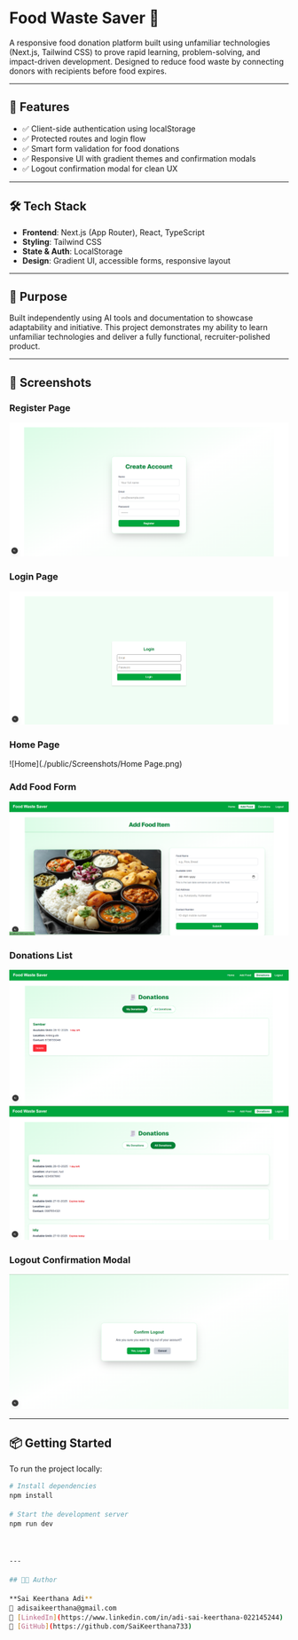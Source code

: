 # Food Waste Saver 🍱

A responsive food donation platform built using unfamiliar technologies (Next.js, Tailwind CSS) to prove rapid learning, problem-solving, and impact-driven development. Designed to reduce food waste by connecting donors with recipients before food expires.

---

## 🚀 Features

- ✅ Client-side authentication using localStorage
- ✅ Protected routes and login flow
- ✅ Smart form validation for food donations
- ✅ Responsive UI with gradient themes and confirmation modals
- ✅ Logout confirmation modal for clean UX

---

## 🛠️ Tech Stack

- **Frontend**: Next.js (App Router), React, TypeScript
- **Styling**: Tailwind CSS
- **State & Auth**: LocalStorage
- **Design**: Gradient UI, accessible forms, responsive layout

---

## 🎯 Purpose

Built independently using AI tools and documentation to showcase adaptability and initiative. This project demonstrates my ability to learn unfamiliar technologies and deliver a fully functional, recruiter-polished product.

---

## 📸 Screenshots

### Register Page  
![Register](./public/Screenshots/Register.png)

### Login Page  
![Login](./public/Screenshots/Login.png)

### Home Page  
![Home](./public/Screenshots/Home Page.png)

### Add Food Form  
![Add Food](<./public/Screenshots/Add Food.png>)

### Donations List  
![My Donations](<./public/Screenshots/My Donations.png>)  
![All Donations](<./public/Screenshots/All Donations.png>)

### Logout Confirmation Modal  
![Logout Modal](./public/Screenshots/Logout.png)


---

## 📦 Getting Started

To run the project locally:

```bash
# Install dependencies
npm install

# Start the development server
npm run dev



---

## 👩‍💻 Author

**Sai Keerthana Adi**  
📧 adisaikeerthana@gmail.com  
🔗 [LinkedIn](https://www.linkedin.com/in/adi-sai-keerthana-022145244)  
🔗 [GitHub](https://github.com/SaiKeerthana733)
